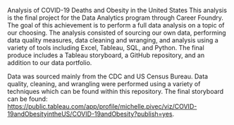 Analysis of COVID-19 Deaths and Obesity in the United States
This analysis is the final project for the Data Analytics program through Career Foundry. The goal of this achievement is to perform a full data analysis on a topic of our choosing. The analysis consisted of sourcing our own data, performing data quality measures, data cleaning and wranging, and analysis using a variety of tools including Excel, Tableau, SQL, and Python. The final produce includes a Tableau storyboard, a GitHub repository, and an addition to our data portfolio. 

Data was sourced mainly from the CDC and US Census Bureau. Data quality, cleaning, and wrangling were performed using a variety of techniques which can be found within this repository. The final storyboard can be found: https://public.tableau.com/app/profile/michelle.pivec/viz/COVID-19andObesityintheUS/COVID-19andObesity?publish=yes.

